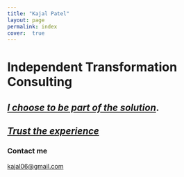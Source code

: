 ```yaml
---
title: "Kajal Patel"
layout: page
permalink: index
cover:  true 
---
```


#  **Independent Transformation Consulting**

## [*I choose to be part of the solution*](https://h4ppyd4ys.github.io/about/).

## [*Trust the experience*](https://h4ppyd4ys.github.io/cv/)

### Contact me

[kajal06@gmail.com](mailto:kajal06@gmail.com)